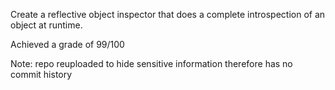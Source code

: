 Create a reflective object inspector that does a complete introspection of an object at runtime.

Achieved a grade of 99/100

Note: repo reuploaded to hide sensitive information therefore has no commit history
